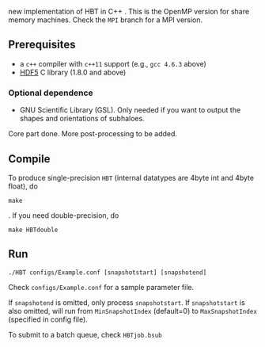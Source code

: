 new implementation of HBT in C++ . This is the OpenMP version for share memory machines. Check the `MPI` branch for a MPI version.

## Prerequisites

- a `c++` compiler with `c++11` support (e.g., `gcc 4.6.3` above)
- [HDF5](https://www.hdfgroup.org/) C library (1.8.0 and above)

### Optional dependence
- GNU Scientific Library (GSL). Only needed if you want to output the shapes and orientations of subhaloes.

Core part done. More post-processing to be added.

## Compile
To produce single-precision `HBT` (internal datatypes are 4byte int and 4byte float), do

	make

. If you need double-precision, do

    make HBTdouble
 
## Run
 
    ./HBT configs/Example.conf [snapshotstart] [snapshotend]

Check `configs/Example.conf` for a sample parameter file.

If `snapshotend` is omitted, only process `snapshotstart`. If `snapshotstart` is also omitted, will run from `MinSnapshotIndex` (default=0) to `MaxSnapshotIndex` (specified in config file).

To submit to a batch queue, check `HBTjob.bsub`
